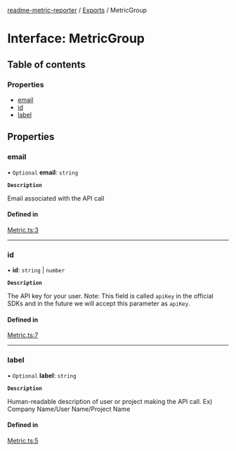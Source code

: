 [readme-metric-reporter](../README.md) / [Exports](../modules.md) / MetricGroup

# Interface: MetricGroup

## Table of contents

### Properties

- [email](MetricGroup.md#email)
- [id](MetricGroup.md#id)
- [label](MetricGroup.md#label)

## Properties

### email

• `Optional` **email**: `string`

**`Description`**

Email associated with the API call

#### Defined in

[Metric.ts:3](https://github.com/igrek8/readme-metric-reporter/blob/fa80eaf/src/Metric.ts#L3)

___

### id

• **id**: `string` \| `number`

**`Description`**

The API key for your user. Note: This field is called `apiKey` in the official SDKs and in the future we will accept this parameter as `apiKey`.

#### Defined in

[Metric.ts:7](https://github.com/igrek8/readme-metric-reporter/blob/fa80eaf/src/Metric.ts#L7)

___

### label

• `Optional` **label**: `string`

**`Description`**

Human-readable description of user or project making the API call. Ex) Company Name/User Name/Project Name

#### Defined in

[Metric.ts:5](https://github.com/igrek8/readme-metric-reporter/blob/fa80eaf/src/Metric.ts#L5)
